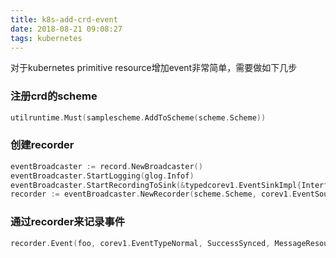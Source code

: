 ```yaml
---
title: k8s-add-crd-event
date: 2018-08-21 09:08:27
tags: kubernetes
---
```


对于kubernetes primitive resource增加event非常简单，需要做如下几步

### 注册crd的scheme

```go
utilruntime.Must(samplescheme.AddToScheme(scheme.Scheme))
```

### 创建recorder

```go
eventBroadcaster := record.NewBroadcaster()
eventBroadcaster.StartLogging(glog.Infof)
eventBroadcaster.StartRecordingToSink(&typedcorev1.EventSinkImpl{Interface: kubeclientset.CoreV1().Events("")})
recorder := eventBroadcaster.NewRecorder(scheme.Scheme, corev1.EventSource{Component: controllerAgentName})
```

### 通过recorder来记录事件

```go
recorder.Event(foo, corev1.EventTypeNormal, SuccessSynced, MessageResourceSynced)
```

